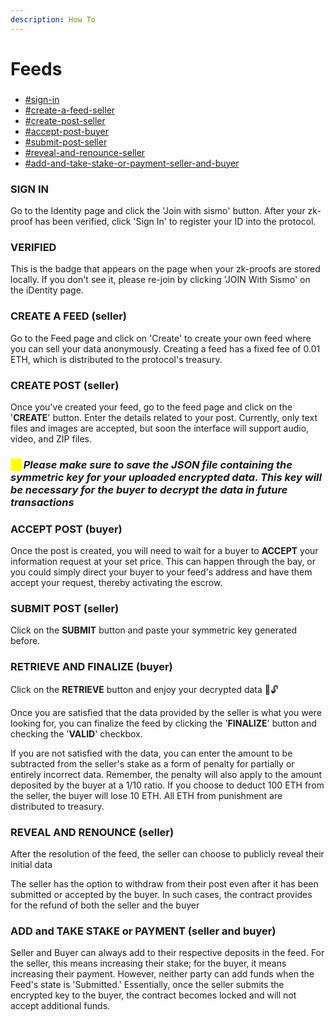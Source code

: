 ```yaml
---
description: How To
---
```


# Feeds

###

* [#sign-in](feeds.md#sign-in "mention")
* [#create-a-feed-seller](feeds.md#create-a-feed-seller "mention")
* [#create-post-seller](feeds.md#create-post-seller "mention")
* [#accept-post-buyer](feeds.md#accept-post-buyer "mention")
* [#submit-post-seller](feeds.md#submit-post-seller "mention")
* [#reveal-and-renounce-seller](feeds.md#reveal-and-renounce-seller "mention")
* [#add-and-take-stake-or-payment-seller-and-buyer](feeds.md#add-and-take-stake-or-payment-seller-and-buyer "mention")

### SIGN IN

Go to the Identity page and click the 'Join with sismo' button. After your zk-proof has been verified, click 'Sign In' to register your ID into the protocol.

### VERIFIED

This is the badge that appears on the page when your zk-proofs are stored locally. If you don't see it, please re-join by clicking 'JOIN With Sismo' on the iDentity page.

### CREATE A FEED (seller)

Go to the Feed page and click on 'Create' to create your own feed where you can sell your data anonymously. Creating a feed has a fixed fee of 0.01 ETH, which is distributed to the protocol's treasury.

### CREATE POST (seller)

Once you've created your feed, go to the feed page and click on the '**CREATE**' button. Enter the details related to your post. Currently, only text files and images are accepted, but soon the interface will support audio, video, and ZIP files.

### _<mark style="color:yellow;">⚠️</mark> Please make sure to save the JSON file containing the symmetric key for your uploaded encrypted data. This key will be necessary for the buyer to decrypt the data in future transactions_

### ACCEPT POST (buyer)

Once the post is created, you will need to wait for a buyer to **ACCEPT** your information request at your set price. This can happen through the bay, or you could simply direct your buyer to your feed's address and have them accept your request, thereby activating the escrow.

### SUBMIT POST (seller)

Click on the **SUBMIT** button and paste your symmetric key generated before.

### RETRIEVE AND FINALIZE (buyer)

Click on the **RETRIEVE** button and enjoy your decrypted data 🚀🔓

Once you are satisfied that the data provided by the seller is what you were looking for, you can finalize the feed by clicking the '**FINALIZE**' button and checking the '**VALID**' checkbox.

If you are not satisfied with the data, you can enter the amount to be subtracted from the seller's stake as a form of penalty for partially or entirely incorrect data. Remember, the penalty will also apply to the amount deposited by the buyer at a 1/10 ratio. If you choose to deduct 100 ETH from the seller, the buyer will lose 10 ETH. All ETH from punishment are distributed to treasury.

### REVEAL AND RENOUNCE (seller)

After the resolution of the feed, the seller can choose to publicly reveal their initial data

The seller has the option to withdraw from their post even after it has been submitted or accepted by the buyer. In such cases, the contract provides for the refund of both the seller and the buyer

### ADD and TAKE STAKE or PAYMENT (seller and buyer)

Seller and Buyer can always add to their respective deposits in the feed. For the seller, this means increasing their stake; for the buyer, it means increasing their payment. However, neither party can add funds when the Feed's state is 'Submitted.' Essentially, once the seller submits the encrypted key to the buyer, the contract becomes locked and will not accept additional funds.
